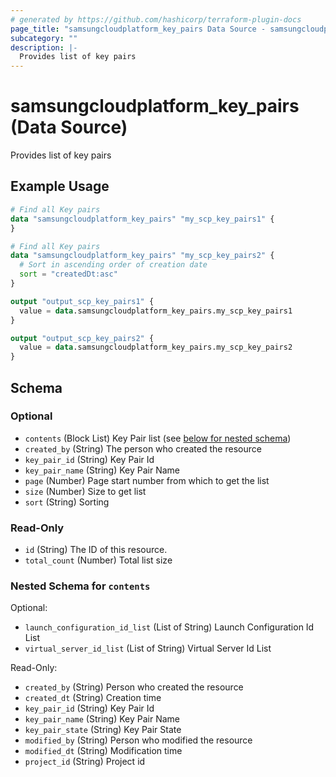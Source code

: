 ```yaml
---
# generated by https://github.com/hashicorp/terraform-plugin-docs
page_title: "samsungcloudplatform_key_pairs Data Source - samsungcloudplatform"
subcategory: ""
description: |-
  Provides list of key pairs
---
```


# samsungcloudplatform_key_pairs (Data Source)

Provides list of key pairs

## Example Usage

```terraform
# Find all Key pairs
data "samsungcloudplatform_key_pairs" "my_scp_key_pairs1" {
}

# Find all Key pairs
data "samsungcloudplatform_key_pairs" "my_scp_key_pairs2" {
  # Sort in ascending order of creation date
  sort = "createdDt:asc"
}

output "output_scp_key_pairs1" {
  value = data.samsungcloudplatform_key_pairs.my_scp_key_pairs1
}

output "output_scp_key_pairs2" {
  value = data.samsungcloudplatform_key_pairs.my_scp_key_pairs2
}
```

<!-- schema generated by tfplugindocs -->
## Schema

### Optional

- `contents` (Block List) Key Pair list (see [below for nested schema](#nestedblock--contents))
- `created_by` (String) The person who created the resource
- `key_pair_id` (String) Key Pair Id
- `key_pair_name` (String) Key Pair Name
- `page` (Number) Page start number from which to get the list
- `size` (Number) Size to get list
- `sort` (String) Sorting

### Read-Only

- `id` (String) The ID of this resource.
- `total_count` (Number) Total list size

<a id="nestedblock--contents"></a>
### Nested Schema for `contents`

Optional:

- `launch_configuration_id_list` (List of String) Launch Configuration Id List
- `virtual_server_id_list` (List of String) Virtual Server Id List

Read-Only:

- `created_by` (String) Person who created the resource
- `created_dt` (String) Creation time
- `key_pair_id` (String) Key Pair Id
- `key_pair_name` (String) Key Pair Name
- `key_pair_state` (String) Key Pair State
- `modified_by` (String) Person who modified the resource
- `modified_dt` (String) Modification time
- `project_id` (String) Project id


